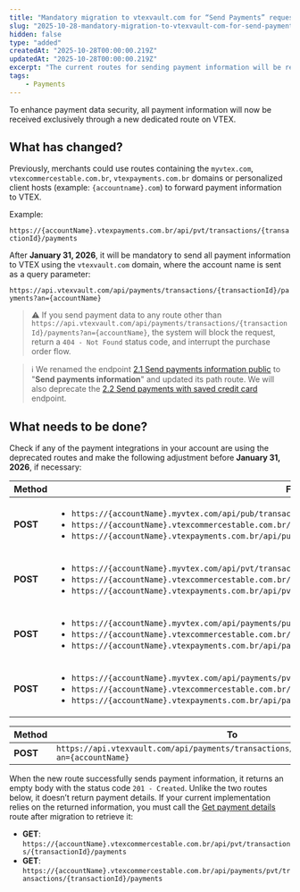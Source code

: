 ```yaml
---
title: "Mandatory migration to vtexvault.com for “Send Payments” request"
slug: "2025-10-28-mandatory-migration-to-vtexvault-com-for-send-payments-request"
hidden: false
type: "added"
createdAt: "2025-10-28T00:00:00.219Z"
updatedAt: "2025-10-28T00:00:00.219Z"
excerpt: "The current routes for sending payment information will be replaced with the new route vtexvault.com."
tags:
    - Payments
---
```


To enhance payment data security, all payment information will now be received exclusively through a new dedicated route on VTEX.

## What has changed?

Previously, merchants could use routes containing the `myvtex.com`, `vtexcommercestable.com.br`, `vtexpayments.com.br` domains or personalized client hosts (example: `{accountname}.com`) to forward payment information to VTEX.

Example:

`https://{accountName}.vtexpayments.com.br/api/pvt/transactions/{transactionId}/payments`

After **January 31, 2026**, it will be mandatory to send all payment information to VTEX using the `vtexvault.com` domain, where the account name is sent as a query parameter:

`https://api.vtexvault.com/api/payments/transactions/{transactionId}/payments?an={accountName}`

> ⚠️ If you send payment data to any route other than `https://api.vtexvault.com/api/payments/transactions/{transactionId}/payments?an={accountName}`, the system will block the request, return a `404 - Not Found` status code, and interrupt the purchase order flow.

> ℹ️ We renamed the endpoint [2.1 Send payments information public](https://developers.vtex.com/docs/api-reference/payments-gateway-api#post-/api/pub/transactions/-transactionId-/payments?endpoint=post-/api/pub/transactions/-transactionId-/payments) to "**Send payments information**" and updated its path route. We will also deprecate the [2.2 Send payments with saved credit card](https://developers.vtex.com/docs/api-reference/payments-gateway-api#post-/api/pvt/transactions/-transactionId-/payments?endpoint=post-/api/pvt/transactions/-transactionId-/payments) endpoint.

## What needs to be done?

Check if any of the payment integrations in your account are using the deprecated routes and make the following adjustment before **January 31, 2026**, if necessary:

| **Method** | **From** |
|-----------|----------|
| **POST** | <ul><li>`https://{accountName}.myvtex.com/api/pub/transactions/{transactionId}/payments`</li><li>`https://{accountName}.vtexcommercestable.com.br/api/pub/transactions/{transactionId}/payments`</li><li>`https://{accountName}.vtexpayments.com.br/api/pub/transactions/{transactionId}/payments`</li></ul> |
| **POST** | <ul><li>`https://{accountName}.myvtex.com/api/pvt/transactions/{transactionId}/payments`</li><li>`https://{accountName}.vtexcommercestable.com.br/api/pvt/transactions/{transactionId}/payments`</li><li>`https://{accountName}.vtexpayments.com.br/api/pvt/transactions/{transactionId}/payments`</li></ul> |
| **POST** | <ul><li>`https://{accountName}.myvtex.com/api/payments/pub/transactions/{transactionId}/payments`</li><li>`https://{accountName}.vtexcommercestable.com.br/api/payments/pub/transactions/{transactionId}/payments`</li><li>`https://{accountName}.vtexpayments.com.br/api/payments/pub/transactions/{transactionId}/payments`</li></ul> |
| **POST** | <ul><li>`https://{accountName}.myvtex.com/api/payments/pvt/transactions/{transactionId}/payments`</li><li>`https://{accountName}.vtexcommercestable.com.br/api/payments/pvt/transactions/{transactionId}/payments`</li><li>`https://{accountName}.vtexpayments.com.br/api/payments/pvt/transactions/{transactionId}/payments`</li></ul> |

| **Method** | **To** |
|-----------|----------|
| **POST** | `https://api.vtexvault.com/api/payments/transactions/{transactionId}/payments?an={accountName}` |

When the new route successfully sends payment information, it returns an empty body with the status code `201 - Created`. Unlike the two routes below, it doesn’t return payment details. If your current implementation relies on the returned information, you must call the [Get payment details](https://developers.vtex.com/docs/api-reference/payments-gateway-api#get-/api/pvt/transactions/-transactionId-/payments/-paymentId-?endpoint=get-/api/pvt/transactions/-transactionId-/payments/-paymentId-) route after migration to retrieve it:

- **GET**: `https://{accountName}.vtexcommercestable.com.br/api/pvt/transactions/{transactionId}/payments`
- **GET**: `https://{accountName}.vtexcommercestable.com.br/api/payments/pvt/transactions/{transactionId}/payments`